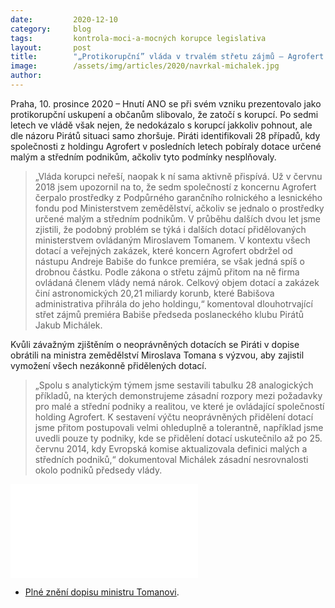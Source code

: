 ```yaml
---
date:         2020-12-10
category:     blog
tags:         kontrola-moci-a-mocných korupce legislativa
layout:       post
title:        "„Protikorupční” vláda v trvalém střetu zájmů – Agrofert ukousl už přes 20 miliard z peněz lidí, Čapáků jsou desítky"
image:        /assets/img/articles/2020/navrkal-michalek.jpg
author:       
---
```



Praha, 10. prosince 2020 – Hnutí ANO se při svém vzniku prezentovalo jako protikorupční uskupení a občanům slibovalo, že zatočí s korupcí. Po sedmi letech ve vládě však nejen, že nedokázalo s korupcí jakkoliv pohnout, ale dle názoru Pirátů situaci samo zhoršuje. Piráti identifikovali 28 případů, kdy společnosti z holdingu Agrofert v posledních letech pobíraly dotace určené malým a středním podnikům, ačkoliv tyto podmínky nesplňovaly. 

> „Vláda korupci neřeší, naopak k ní sama aktivně přispívá. Už v červnu 2018 jsem upozornil na to, že sedm společností z koncernu Agrofert čerpalo prostředky z Podpůrného garančního rolnického a lesnického fondu pod Ministerstvem zemědělství, ačkoliv se jednalo o prostředky určené malým a středním podnikům. V průběhu dalších dvou let jsme zjistili, že podobný problém se týká i dalších dotací přidělovaných ministerstvem ovládaným Miroslavem Tomanem. V kontextu všech dotací a veřejných zakázek, které koncern Agrofert obdržel od nástupu Andreje Babiše do funkce premiéra, se však jedná spíš o drobnou částku. Podle zákona o střetu zájmů přitom na ně firma ovládaná členem vlády nemá nárok. Celkový objem dotací a zakázek činí astronomických 20,21 miliardy korunb, které Babišova administrativa přihrála do jeho holdingu,“ komentoval dlouhotrvající střet zájmů premiéra Babiše předseda poslaneckého klubu Pirátů Jakub Michálek.

Kvůli závažným zjištěním o neoprávněných dotacích se Piráti v dopise obrátili na ministra zemědělství Miroslava Tomana s výzvou, aby zajistil vymožení všech nezákonně přidělených dotací.

> „Spolu s analytickým týmem jsme sestavili tabulku 28 analogických příkladů, na kterých demonstrujeme zásadní rozpory mezi požadavky pro malé a střední podniky a realitou, ve které je ovládající společností holding Agrofert. K sestavení výčtu neoprávněných přidělení dotací jsme přitom postupovali velmi ohleduplně a tolerantně, například jsme uvedli pouze ty podniky, kde se přidělení dotací uskutečnilo až po 25. červnu 2014, kdy Evropská komise aktualizovala definici malých a středních podniků,“ dokumentoval Michálek zásadní nesrovnalosti okolo podniků předsedy vlády.

![Dotace společnostem Agrofertu](pirati.cz/assets/pdf/graf1_color_final_def.pdf)

* [Plné znění dopisu ministru Tomanovi](https://pirati.cz/assets/pdf/Dopis-Michalek-Toman.pdf).
